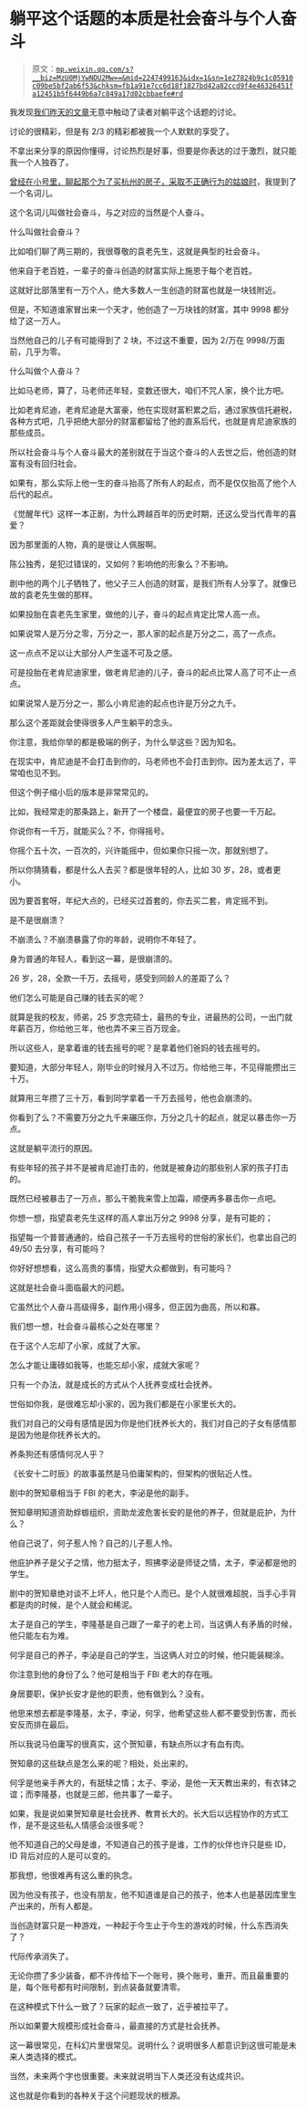 # 躺平这个话题的本质是社会奋斗与个人奋斗

> 原文：[`mp.weixin.qq.com/s?__biz=MzU0MjYwNDU2Mw==&mid=2247499163&idx=1&sn=1e27824b9c1c05910c09be5bf2ab6f53&chksm=fb1a91e7cc6d18f1827bd42a82ccd9f4e46326451fa12451b5f6449b6a7c849a17d02cbbaefe#rd`](http://mp.weixin.qq.com/s?__biz=MzU0MjYwNDU2Mw==&mid=2247499163&idx=1&sn=1e27824b9c1c05910c09be5bf2ab6f53&chksm=fb1a91e7cc6d18f1827bd42a82ccd9f4e46326451fa12451b5f6449b6a7c849a17d02cbbaefe#rd)

我发现[我们昨天的文章](http://mp.weixin.qq.com/s?__biz=MzU0MjYwNDU2Mw==&mid=2247499128&idx=1&sn=0d9a661024daa33f3d2b23b3d03ae69c&chksm=fb1a9104cc6d18127c2ad774ae76a1c5dbe66c11bfcdf86c65a94ce87b3e4b47f409f87a9900&scene=21#wechat_redirect)无意中触动了读者对躺平这个话题的讨论。 

讨论的很精彩，但是有 2/3 的精彩都被我一个人默默的享受了。 

不拿出来分享的原因你懂得，讨论热烈是好事，但要是你表达的过于激烈，就只能我一个人独吞了。 

[曾经在小号里，聊起那个为了买杭州的房子，采取不正确行为的姑娘时](https://mp.weixin.qq.com/s?__biz=MzU3NDc5Nzc0NQ==&mid=2247503450&idx=1&sn=64f995d593e127943d57ff578e849f3e&chksm=fd2e6c84ca59e59210dbdc3b049c294fe468495fc0c93c2d467212fb59cfd5eb835be8630372&token=1940421598&lang=zh_CN&scene=21#wechat_redirect)，我提到了一个名词儿。

这个名词儿叫做社会奋斗，与之对应的当然是个人奋斗。

什么叫做社会奋斗？

比如咱们聊了两三期的，我很尊敬的袁老先生，这就是典型的社会奋斗。

他来自于老百姓，一辈子的奋斗创造的财富实际上施恩于每个老百姓。 

这就好比部落里有一万个人，绝大多数人一生创造的财富也就是一块钱附近。

但是，不知道谁家冒出来一个天才，他创造了一万块钱的财富，其中 9998 都分给了这一万人。

当然他自己的儿子有可能得到了 2 块，不过这不重要，因为 2/万在 9998/万面前，几乎为零。 

什么叫做个人奋斗？

比如马老师，算了，马老师还年轻，变数还很大，咱们不咒人家，换个比方吧。 

比如老肯尼迪，老肯尼迪是大富豪，他在实现财富积累之后，通过家族信托避税，各种方式吧，几乎把绝大部分的财富都留给了他的直系后代，也就是肯尼迪家族的那些成员。

所以社会奋斗与个人奋斗最大的差别就在于当这个奋斗的人去世之后，他创造的财富有没有回归社会。 

如果有，那么实际上他一生的奋斗抬高了所有人的起点，而不是仅仅抬高了他个人后代的起点。 

《觉醒年代》这样一本正剧，为什么跨越百年的历史时期，还这么受当代青年的喜爱？ 

因为那里面的人物，真的是很让人佩服啊。

陈公独秀，是犯过错误的，又如何？影响他的形象么？不影响。 

剧中他的两个儿子牺牲了，他父子三人创造的财富，是我们所有人分享了。就像已故的袁老先生做的那样。

如果投胎在袁老先生家里，做他的儿子，奋斗的起点肯定比常人高一点。 

如果说常人是万分之零，万分之一，那人家的起点是万分之二，高了一点点。

这一点点不足以让大部分人产生遥不可及之感。

可是投胎在老肯尼迪家里，做老肯尼迪的儿子，奋斗的起点比常人高了可不止一点点。 

如果说常人是万分之一，那么小肯尼迪的起点也许是万分之九千。 

那么这个差距就会使得很多人产生躺平的念头。 

你注意，我给你举的都是极端的例子，为什么举这些？因为知名。 

在现实中，肯尼迪是不会打击到你的，马老师也不会打击到你。因为差太远了，平常咱也见不到。

但这个例子缩小后的版本是非常常见的。 

比如，我经常走的那条路上，新开了一个楼盘，最便宜的房子也要一千万起。 

你说你有一千万，就能买么？不，你得摇号。

你摇个五十次，一百次的，兴许能摇中，但如果你只摇一次，那就别想了。

所以你猜猜看，都是什么人去买？都是很年轻的人，比如 30 岁，28，或者更小。 

因为要首套呀，年纪大点的，已经买过首套的，你去买二套，肯定摇不到。 

是不是很崩溃？ 

不崩溃么？不崩溃暴露了你的年龄，说明你不年轻了。

身为普通的年轻人，看到这一幕，是很崩溃的。 

26 岁，28，全款一千万，去摇号，感受到同龄人的差距了么？ 

他们怎么可能是自己赚的钱去买的呢？ 

就算是我的校友，师弟，25 岁念完硕士，最热的专业，进最热的公司，一出门就年薪百万，你给他三年，他也弄不来三百万现金。

所以这些人，是拿着谁的钱去摇号的呢？是拿着他们爸妈的钱去摇号的。

要知道，大部分年轻人，刚毕业的时候月入不过万。你给他三年，不见得能攒出三十万。

就算用三年攒了三十万，看到同学拿着一千万去摇号，他也会崩溃的。 

你看到了么？不需要万分之九千来碾压你，万分之几十的起点，就足以暴击你一万点。 

这就是躺平流行的原因。 

有些年轻的孩子并不是被肯尼迪打击的，他就是被身边的那些别人家的孩子打击的。 

既然已经被暴击了一万点，那么干脆我来雪上加霜，顺便再多暴击你一点吧。 

你想一想，指望袁老先生这样的高人拿出万分之 9998 分享，是有可能的；

指望每一个普普通通的，给自己孩子一千万去摇号的世俗的家长们，也拿出自己的 49/50 去分享，有可能吗？ 

你好好想想看，这么高贵的事情，指望大众都做到，有可能吗？

这就是社会奋斗面临最大的问题。 

它虽然比个人奋斗高级得多，副作用小得多，但正因为曲高，所以和寡。 

我们想一想，社会奋斗最核心之处在哪里？ 

在于这个人忘却了小家，成就了大家。 

怎么才能让庸碌如我等，也能忘却小家，成就大家呢？ 

只有一个办法，就是成长的方式从个人抚养变成社会抚养。 

世俗如你我，是很难忘却小家的，因为我们都是在小家里长大的。

我们对自己的父母有感情是因为你是他们抚养长大的，我们对自己的子女有感情那是因为他是你抚养长大的。

养条狗还有感情何况人乎？

《长安十二时辰》的故事虽然是马伯庸架构的，但架构的很贴近人性。

剧中的贺知章相当于 FBI 的老大，李泌是他的副手。

贺知章明知道资助蜉蝣组织，资助龙波危害长安的是他的养子，但就是庇护，为什么？

他自己说了，何子惹人怜？自己的儿子惹人怜。 

他庇护养子是父子之情，他力挺太子，照拂李泌是师徒之情，太子，李泌都是他的学生。

剧中的贺知章绝对谈不上坏人，他只是个人而已。是个人就很难超脱，当手心手背都是肉的时候，是个人就会和稀泥。

太子是自己的学生，李隆基是自己跟了一辈子的老上司，当这俩人有矛盾的时候，他只能左右为难。 

何孚是自己的养子，李泌是自己的学生，当这俩人对立的时候，他只能装糊涂。

你注意到他的身份了么？他可是相当于 FBI 老大的存在哦。 

身居要职，保护长安才是他的职责，他有做到么？没有。 

他思来想去都是李隆基，太子，李泌，何孚，他希望这些人都不要受到伤害，而长安反而排在最后。 

所以我说马伯庸写的很真实，这个贺知章，有缺点所以才有血有肉。

贺知章的这些缺点是怎么来的呢？相处，处出来的。

何孚是他亲手养大的，有舐犊之情；太子、李泌，是他一天天教出来的，有衣钵之谊；而李隆基，也就是三郎，他共事了一辈子。

如果，我是说如果贺知章是社会抚养、教育长大的。长大后以远程协作的方式工作，是不是这些私人情感会淡很多呢？

他不知道自己的父母是谁，不知道自己的孩子是谁，工作的伙伴也许只是些 ID，ID 背后对应的人是可以变的。

那我想，他很难再有这么重的执念。

因为他没有孩子，也没有朋友，他不知道谁是自己的孩子，他本人也是基因库里生产出来的，所有人都是。 

当创造财富只是一种游戏，一种起于今生止于今生的游戏的时候，什么东西消失了？ 

代际传承消失了。

无论你攒了多少装备，都不许传给下一个账号，换个账号，重开。而且最重要的是，每个账号都有时间限制，到点装备就要清零。

在这种模式下什么一致了？玩家的起点一致了，近乎被拉平了。 

所以如果要大规模形成社会奋斗，最直接的方式是社会抚养。 

这一幕很常见，在科幻片里很常见。说明什么？说明很多人都意识到这很可能是未来人类选择的模式。

当然，未来两个字也很重要。未来就说明当下人类还没有达成共识。

这也就是你看到的各种关于这个问题现状的根源。